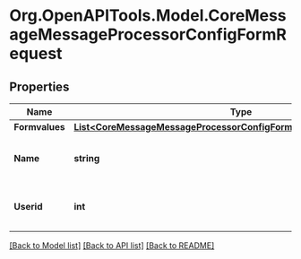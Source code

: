 # Org.OpenAPITools.Model.CoreMessageMessageProcessorConfigFormRequest

## Properties

Name | Type | Description | Notes
------------ | ------------- | ------------- | -------------
**Formvalues** | [**List&lt;CoreMessageMessageProcessorConfigFormRequestFormvaluesInner&gt;**](CoreMessageMessageProcessorConfigFormRequestFormvaluesInner.md) |  | 
**Name** | **string** | The name of the message processor | 
**Userid** | **int** | id of the user, 0 for current user | 

[[Back to Model list]](../README.md#documentation-for-models) [[Back to API list]](../README.md#documentation-for-api-endpoints) [[Back to README]](../README.md)

